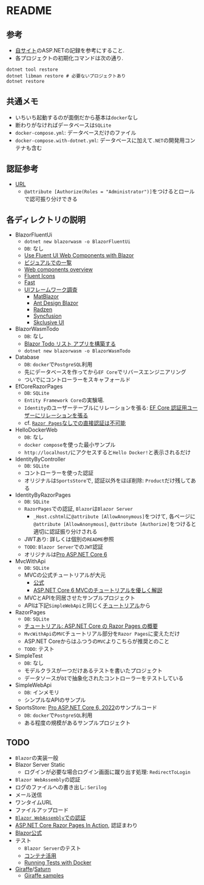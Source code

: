 # README

## 参考
- [自サイト](https://phasetr.com/archive/fc/pg/fsharp/#f)のASP.NETの記録を参考にすること.
- 各プロジェクトの初期化コマンドは次の通り.

```shell
dotnet tool restore
dotnet libman restore # 必要ないプロジェクトあり
dotnet restore
```

## 共通メモ
- いちいち起動するのが面倒だから基本は`docker`なし
- 断わりがなければデータベースは`SQLite`
- `docker-compose.yml`: データベースだけのファイル
- `docker-compose.with-dotnet.yml`: データベースに加えて`.NET`の開発用コンテナも含む

## 認証参考
- [URL](https://zenn.dev/okazuki/articles/add-auth-to-blazor-server-app)
    - `@attribute [Authorize(Roles = "Administrator")]`をつけるとロールで認可振り分けできる

## 各ディレクトリの説明
- BlazorFluentUi
    - `dotnet new blazorwasm -o BlazorFluentUi`
    - `DB`: なし
    - [Use Fluent UI Web Components with Blazor](https://learn.microsoft.com/ja-jp/fluent-ui/web-components/integrations/blazor)
    - [ビジュアルでの一覧](https://brave-cliff-0c0c93310.azurestaticapps.net/)
    - [Web components overview](https://learn.microsoft.com/en-us/fluent-ui/web-components/components/overview)
    - [Fluent Icons](https://fluenticons.co/)
    - [Fast](https://www.fast.design/)
    - [UIフレームワーク調査](https://blazor-master.com/blazor-ui-framework/)
        - [MatBlazor](https://www.matblazor.com/)
        - [Ant Design Blazor](https://antblazor.com/en-US/)
        - [Radzen](https://blazor.radzen.com/)
        - [Syncfusion](https://www.syncfusion.com/blazor-components)
        - [Skclusive UI](https://skclusive.github.io/Skclusive.Material.Docs/)
- BlazorWasmTodo
    - `DB`: なし
    - [Blazor Todo リスト アプリを構築する](https://learn.microsoft.com/ja-jp/aspnet/core/blazor/tutorials/build-a-blazor-app?view=aspnetcore-6.0&pivots=webassembly)
    - `dotnet new blazorwasm -o BlazorWasmTodo`
- Database
    - `DB`: `docker`で`PostgreSQL`利用
    - 先にデータベースを作ってから`EF Core`でリバースエンジニアリング
    - ついでにコントローラーをスキャフォールド
- EfCoreRazorPages
    - `DB`: `SQLite`
    - `Entity Framework Core`の実験場.
    - `Identity`のユーザーテーブルにリレーションを張る: [EF Core 認証用ユーザーにリレーションを張る](https://phasetr.com/archive/fc/pg/fsharp/)
    - cf. [`Razor Pages`なしでの直接認証は不可能](https://learn.microsoft.com/ja-jp/aspnet/core/security/authentication/scaffold-identity?view=aspnetcore-7.0&tabs=netcore-cli#style-authentication-endpoints)
- HelloDockerWeb
    - `DB`: なし
    - `docker compose`を使った最小サンプル
    - `http://localhost/`にアクセスすると`Hello Docker!`と表示されるだけ
- IdentityByController
    - `DB`: `SQLite`
    - コントローラーを使った認証
    - オリジナルは`SportsStore`で, 認証以外をほぼ削除: `Product`だけ残してある
- IdentityByRazorPages
    - `DB`: `SQLite`
    - `RazorPages`での認証, `Blazor`は`Blazor Server`
        - `_Host.cshtml`に`@attribute [AllowAnonymous]`をつけて,
          各ページに`@attribute [AllowAnonymous]`,
          `@attribute [Authorize]`をつけると適切に認証振り分けされる
    - JWTあり: 詳しくは個別の`README`参照
    - `TODO`: `Blazor Server`での`JWT`認証
    - オリジナルは[Pro ASP.NET Core 6 ](https://github.com/Apress/pro-asp.net-core-6/tree/main/39%20-%20ASP.NET%20Core%20Identity%20-%202/End%20of%20Chapter)
- MvcWithApi
    - `DB`: `SQLite`
    - MVCの公式チュートリアルが大元
        - [公式](https://learn.microsoft.com/ja-jp/aspnet/core/tutorials/first-mvc-app/start-mvc?view=aspnetcore-6.0&tabs=visual-studio)
        - [ASP.NET Core 6 MVCのチュートリアルを優しく解説](https://masa7blog.com/asp-net-core-6-mvc-tutorial/)
    - MVCとAPIを同居させたサンプルプロジェクト
    - APIは下記`SimpleWebApi`と同じく[チュートリアル](https://learn.microsoft.com/ja-jp/aspnet/core/tutorials/first-web-api?view=aspnetcore-7.0&tabs=visual-studio)から
- RazorPages
    - `DB`: `SQLite`
    - [チュートリアル: ASP.NET Core の Razor Pages の概要](https://learn.microsoft.com/ja-jp/aspnet/core/tutorials/razor-pages/razor-pages-start?view=aspnetcore-6.0&tabs=visual-studio-code)
    - `MvcWithApi`の`MVC`チュートリアル部分を`Razor Pages`に変えただけ
    - ASP.NET Coreからはふつうの`MVC`よりこちらが推奨とのこと
    - `TODO`: テスト
- SimpleTest
    - `DB`: なし
    - モデルクラスが一つだけあるテストを書いたプロジェクト
    - データソースが`DI`で抽象化されたコントローラーをテストしている
- SimpleWebApi
    - `DB`: インメモリ
    - シンプルなAPIのサンプル
- SportsStore: [Pro ASP.NET Core 6, 2022](https://github.com/Apress/pro-asp.net-core-6/tree/main/11%20-%20SportsStore%20-%205)のサンプルコード
    - `DB`: `docker`で`PostgreSQL`利用
    - ある程度の規模があるサンプルプロジェクト

## TODO
- `Blazor`の実装一般
- Blazor Server Static
    - ログインが必要な場合ログイン画面に蹴り出す処理: `RedirectToLogin`
- `Blazor WebAssembly`の認証
- ログのファイルへの書き出し: `Serilog`
- メール送信
- ワンタイムURL
- ファイルアップロード
- [`Blazor WebAssembly`での認証](https://blazor-master.com/identity-server-auth/)
- [ASP.NET Core Razor Pages In Action](https://github.com/mikebrind/Razor-Pages-In-Action), 認証まわり
- [Blazor公式](https://dotnet.microsoft.com/ja-jp/apps/aspnet/web-apps/blazor)
- テスト
    - `Blazor Server`のテスト
    - [コンテナ活用](https://github.com/testcontainers/testcontainers-dotnet)
    - [Running Tests with Docker](https://github.com/dotnet/dotnet-docker/blob/main/samples/run-tests-in-sdk-container.md)
- [Giraffe](https://github.com/giraffe-fsharp/Giraffe)/[Saturn](https://saturnframework.org/)
    - [Giraffe samples](https://github.com/giraffe-fsharp/samples)
